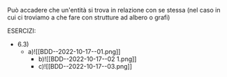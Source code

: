 Può accadere che un'entità si trova in relazione con se stessa (nel caso in cui ci troviamo a che fare con strutture ad albero o grafi)

ESERCIZI:
- 6.3)
	- a)![[BDD--2022-10-17--01.png]]
	  - b)![[BDD--2022-10-17--02 1.png]]
	  - c)![[BDD--2022-10-17--03.png]]
